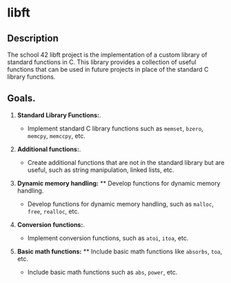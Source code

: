 # libft

## Description

The school 42 libft project is the implementation of a custom library of standard functions in C. This library provides a collection of useful functions that can be used in future projects in place of the standard C library functions.

## Goals.

1. **Standard Library Functions:**.
   - Implement standard C library functions such as `memset`, `bzero`, `memcpy`, `memccpy`, etc.

2. **Additional functions:**.
   - Create additional functions that are not in the standard library but are useful, such as string manipulation, linked lists, etc.

3. **Dynamic memory handling:** ** Develop functions for dynamic memory handling.
   - Develop functions for dynamic memory handling, such as `malloc`, `free`, `realloc`, etc.

4. **Conversion functions:**.
   - Implement conversion functions, such as `atoi`, `itoa`, etc.

5. **Basic math functions:** ** Include basic math functions like `absorbs`, `toa`, etc.
   - Include basic math functions such as `abs`, `power`, etc.